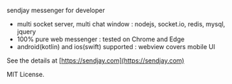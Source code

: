 sendjay messenger for developer

- multi socket server, multi chat window : nodejs, socket.io, redis, mysql, jquery
- 100% pure web messenger : tested on Chrome and Edge
- android(kotlin) and ios(swift) supported : webview covers mobile UI

See the details at [https://sendjay.com](https://sendjay.com)

MIT License.